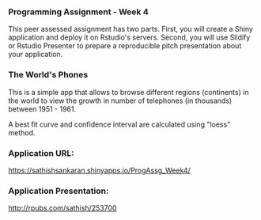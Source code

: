 ### Programming Assignment - Week 4

This peer assessed assignment has two parts. First, you will create a Shiny application and deploy it on Rstudio's servers. Second, you will use Slidify or Rstudio Presenter to prepare a reproducible pitch presentation about your application.

### The World's Phones

This is a simple app that allows to browse different regions (continents) in the world to view the growth in number of telephones (in thousands) between 1951 - 1961.

A best fit curve and confidence interval are calculated using "loess" method.

### Application URL:
https://sathishsankaran.shinyapps.io/ProgAssg_Week4/

### Application Presentation:
http://rpubs.com/sathish/253700
